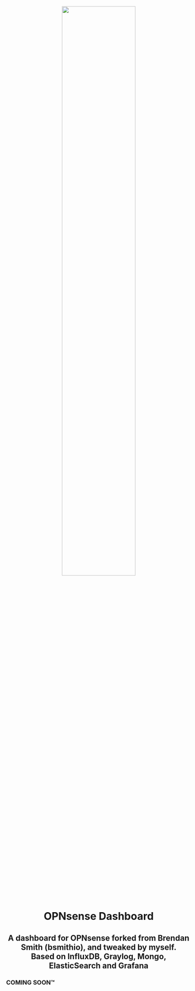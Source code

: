 <h1>
  <p align="center" width="100%">
    <img width="63%" src="../.recursos/img/logos/opndash.png">
    </br>
    OPNsense Dashboard
  </p> 
</h1>

<h2> 
  <p align="center" width="100%">
    A dashboard for OPNsense forked from Brendan Smith (bsmithio), and tweaked by myself.</br>
	  Based on InfluxDB, Graylog, Mongo, ElasticSearch and Grafana
  </p>
</h2>

### COMING SOON™
